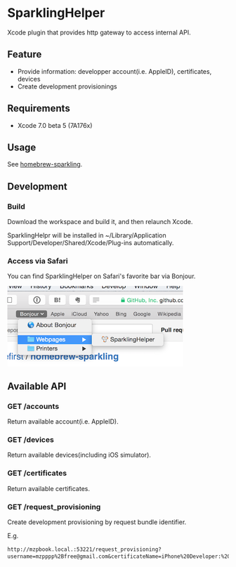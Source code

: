 # SparklingHelper

Xcode plugin that provides http gateway to access internal API.

## Feature

 * Provide information: developper account(i.e. AppleID), certificates, devices
 * Create development provisionings

## Requirements

 * Xcode 7.0 beta 5 (7A176x)

## Usage

See [homebrew-sparkling](https://github.com/codefirst/homebrew-sparkling).

## Development

### Build
Download the workspace and build it, and then relaunch Xcode.

SparklingHelpr will be installed in ~/Library/Application Support/Developer/Shared/Xcode/Plug-ins automatically.

### Access via Safari

You can find SparklingHelper on Safari's favorite bar via Bonjour.

![](https://raw.githubusercontent.com/codefirst/SparklingHelper/master/doc/bonjour.png)

## Available API

### GET /accounts
Return available account(i.e. AppleID).

### GET /devices
Return available devices(including iOS simulator).

### GET /certificates
Return available certificates.

### GET /request_provisioning
Create development provisioning by request bundle identifier.

E.g.

```
http://mzpbook.local.:53221/request_provisioning?username=mzpppp%2Bfree@gmail.com&certificateName=iPhone%20Developer:%20mzpppp%2Bfree@gmail.com%20(78KR9QS4P3)&deviceName=mzpPhone&bundleIdentifier=jp.mzp.Hello2
```
